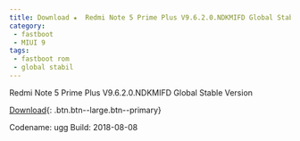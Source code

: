 ```yaml
---
title: Download ★  Redmi Note 5 Prime Plus V9.6.2.0.NDKMIFD Global Stable Version ★ Fastboot File
category:
 - fastboot
 - MIUI 9
tags:
 - fastboot rom
 - global stabil
---
```

Redmi Note 5 Prime Plus V9.6.2.0.NDKMIFD Global Stable Version

[Download](/bigota?size=1,81GB&ver=V9.6.2.0.NDKMIFD&type=ugg_global_images&name=20180808.0000.00_7.1_global_3f3d1e2717.tgz){: .btn.btn--large.btn--primary}

Codename: ugg
Build: 2018-08-08